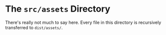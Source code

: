 # The `src/assets` Directory

There's really not much to say here. Every file in this directory is recursively transferred to `dist/assets/`.

